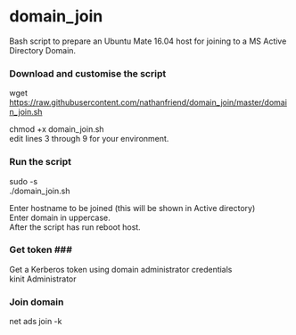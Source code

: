 # domain_join #
Bash script to prepare an Ubuntu Mate 16.04 host for joining to a MS Active Directory Domain.

### Download and customise the script ###
wget https://raw.githubusercontent.com/nathanfriend/domain_join/master/domain_join.sh

chmod +x domain_join.sh  
edit lines 3 through 9 for your environment.

### Run the script ###
sudo -s  
./domain_join.sh

Enter hostname to be joined (this will be shown  in Active directory)  
Enter domain in uppercase.  
After the script has run reboot host.  

### Get token ###
Get a Kerberos token using domain administrator credentials  
kinit Administrator

### Join domain ###

net ads join -k

